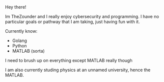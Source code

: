 Hey there!

Im TheZounder and I really enjoy cybersecurity and programming. I have no particular goals or pathway that I am taking, just having fun with it.

Currently know:
- Golang
- Python
- MATLAB (sorta)

I need to brush up on everything except MATLAB really though

I am also currently studing physics at an unnamed university, hence the MATLAB.
